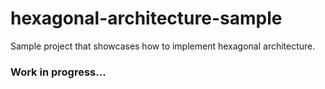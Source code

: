 # hexagonal-architecture-sample
Sample project that showcases how to implement hexagonal architecture.

### Work in progress...
